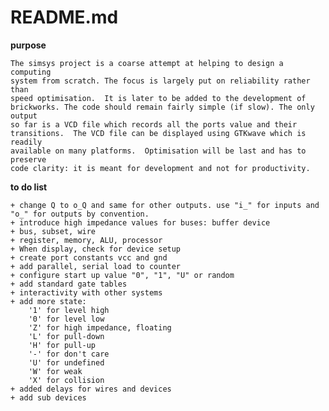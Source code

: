 # README.md

**purpose**

    The simsys project is a coarse attempt at helping to design a computing
    system from scratch. The focus is largely put on reliability rather than
    speed optimisation.  It is later to be added to the development of
    brickworks. The code should remain fairly simple (if slow). The only output
    so far is a VCD file which records all the ports value and their
    transitions.  The VCD file can be displayed using GTKwave which is readily
    available on many platforms.  Optimisation will be last and has to preserve
    code clarity: it is meant for development and not for productivity.

**to do list**

    + change Q to o_Q and same for other outputs. use "i_" for inputs and "o_" for outputs by convention. 
    + introduce high impedance values for buses: buffer device
    + bus, subset, wire
    + register, memory, ALU, processor
    + When display, check for device setup
    + create port constants vcc and gnd
    + add parallel, serial load to counter
    + configure start up value "0", "1", "U" or random
    + add standard gate tables
    + interactivity with other systems
    + add more state:
        '1' for level high
        '0' for level low
        'Z' for high impedance, floating
        'L' for pull-down
        'H' for pull-up
        '-' for don't care
        'U' for undefined
        'W' for weak
        'X' for collision
    + added delays for wires and devices
    + add sub devices
